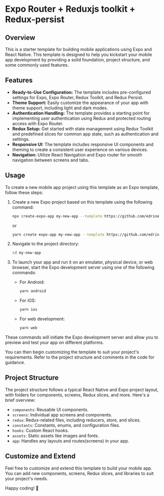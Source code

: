 # Expo Router + Reduxjs toolkit + Redux-persist

## Overview

This is a starter template for building mobile applications using Expo and React Native. This template is designed to help you kickstart your mobile app development by providing a solid foundation, project structure, and some commonly used features.

## Features

-   **Ready-to-Use Configuration:** The template includes pre-configured settings for Expo, Expo Router, Redux Toolkit, and Redux Persist.
-   **Theme Support:** Easily customize the appearance of your app with theme support, including light and dark modes.
-   **Authentication Handling:** The template provides a starting point for implementing user authentication using Redux and protected routing access with Expo Router.
-   **Redux Setup:** Get started with state management using Redux Toolkit and predefined slices for common app state, such as authentication and settings.
-   **Responsive UI:** The template includes responsive UI components and theming to create a consistent user experience on various devices.
-   **Navigation:** Utilize React Navigation and Expo router for smooth navigation between screens and tabs.

## Usage

To create a new mobile app project using this template as an Expo template, follow these steps:

1. Create a new Expo project based on this template using the following command:

    ```bash
    npx create-expo-app my-new-app --template https://github.com/edrinekamya/expo-router-redux-template.git
    ```

    or

    ```bash
    yarn create expo-app my-new-app --template https://github.com/edrinekamya/expo-router-redux-template.git
    ```

2. Navigate to the project directory:

    ```bash
    cd my-new-app
    ```

3. To launch your app and run it on an emulator, physical device, or web browser, start the Expo development server using one of the following commands:

    - For Android:

        ```bash
        yarn android
        ```

    - For iOS:

        ```bash
        yarn ios
        ```

    - For web development:
        ```bash
        yarn web
        ```

These commands will initiate the Expo development server and allow you to preview and test your app on different platforms.

You can then begin customizing the template to suit your project's requirements. Refer to the project structure and comments in the code for guidance.

## Project Structure

The project structure follows a typical React Native and Expo project layout, with folders for components, screens, Redux slices, and more. Here's a brief overview:

-   `components`: Reusable UI components.
-   `screens`: Individual app screens and components.
-   `redux`: Redux-related files, including reducers, store, and slices.
-   `constants`: Constants, enums, and configuration files.
-   `hooks`: Custom React hooks.
-   `assets`: Static assets like images and fonts.
-   `app`: Handles any layouts and routes(screens) in your app.

## Customize and Extend

Feel free to customize and extend this template to build your mobile app. You can add new components, screens, Redux slices, and libraries to suit your project's needs.

Happy coding! 🚀
